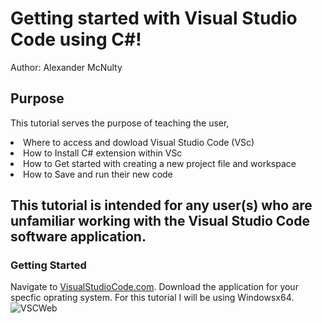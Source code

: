 # Getting started with Visual Studio Code using C#!
Author: Alexander McNulty

## Purpose
This tutorial serves the purpose of teaching the user,
  <li>Where to access and dowload Visual Studio Code (VSc)</li>
  <li>How to Install C# extension within VSc </li>
  <li>How to Get started with creating a new project file and workspace</li>
  <li>How to Save and run their new code</li>

</ol>

## This tutorial is intended for any user(s) who are unfamiliar working with the Visual Studio Code software application.

### Getting Started
Navigate to [VisualStudioCode.com](https://code.visualstudio.com/). Download the application for your specfic oprating system. For this tutorial I will be using Windowsx64.
![VSCWeb](https://user-images.githubusercontent.com/70073694/145650437-420e8d72-c4c5-4020-9355-25576bfc9d4c.png)





